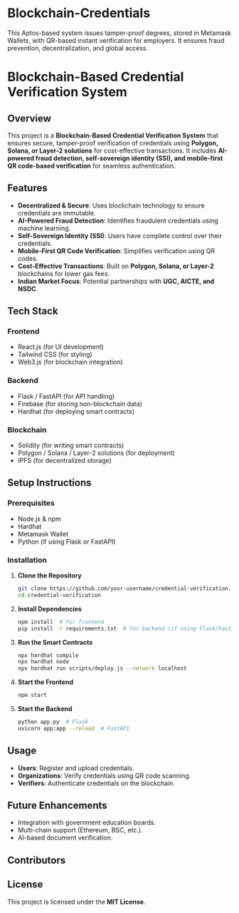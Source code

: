 # Blockchain-Credentials
This Aptos-based system issues tamper-proof degrees, stored in Metamask Wallets, with QR-based instant verification for employers. It ensures fraud prevention, decentralization, and global access. 

# Blockchain-Based Credential Verification System

## Overview
This project is a **Blockchain-Based Credential Verification System** that ensures secure, tamper-proof verification of credentials using **Polygon, Solana, or Layer-2 solutions** for cost-effective transactions. It includes **AI-powered fraud detection, self-sovereign identity (SSI), and mobile-first QR code-based verification** for seamless authentication.

## Features
- **Decentralized & Secure**: Uses blockchain technology to ensure credentials are immutable.
- **AI-Powered Fraud Detection**: Identifies fraudulent credentials using machine learning.
- **Self-Sovereign Identity (SSI)**: Users have complete control over their credentials.
- **Mobile-First QR Code Verification**: Simplifies verification using QR codes.
- **Cost-Effective Transactions**: Built on **Polygon, Solana, or Layer-2** blockchains for lower gas fees.
- **Indian Market Focus**: Potential partnerships with **UGC, AICTE, and NSDC**.

## Tech Stack
### **Frontend**
- React.js (for UI development)
- Tailwind CSS (for styling)
- Web3.js (for blockchain integration)

### **Backend**
- Flask / FastAPI (for API handling)
- Firebase (for storing non-blockchain data)
- Hardhat (for deploying smart contracts)

### **Blockchain**
- Solidity (for writing smart contracts)
- Polygon / Solana / Layer-2 solutions (for deployment)
- IPFS (for decentralized storage)

## Setup Instructions
### **Prerequisites**
- Node.js & npm
- Hardhat
- Metamask Wallet
- Python (if using Flask or FastAPI)

### **Installation**
1. **Clone the Repository**
   ```sh
   git clone https://github.com/your-username/credential-verification.git
   cd credential-verification
   ```

2. **Install Dependencies**
   ```sh
   npm install  # For frontend
   pip install -r requirements.txt  # For backend (if using Flask/FastAPI)
   ```

3. **Run the Smart Contracts**
   ```sh
   npx hardhat compile
   npx hardhat node
   npx hardhat run scripts/deploy.js --network localhost
   ```

4. **Start the Frontend**
   ```sh
   npm start
   ```

5. **Start the Backend**
   ```sh
   python app.py  # Flask
   uvicorn app:app --reload  # FastAPI
   ```

## Usage
- **Users**: Register and upload credentials.
- **Organizations**: Verify credentials using QR code scanning.
- **Verifiers**: Authenticate credentials on the blockchain.

## Future Enhancements
- Integration with government education boards.
- Multi-chain support (Ethereum, BSC, etc.).
- AI-based document verification.

## Contributors

## License
This project is licensed under the **MIT License**.



